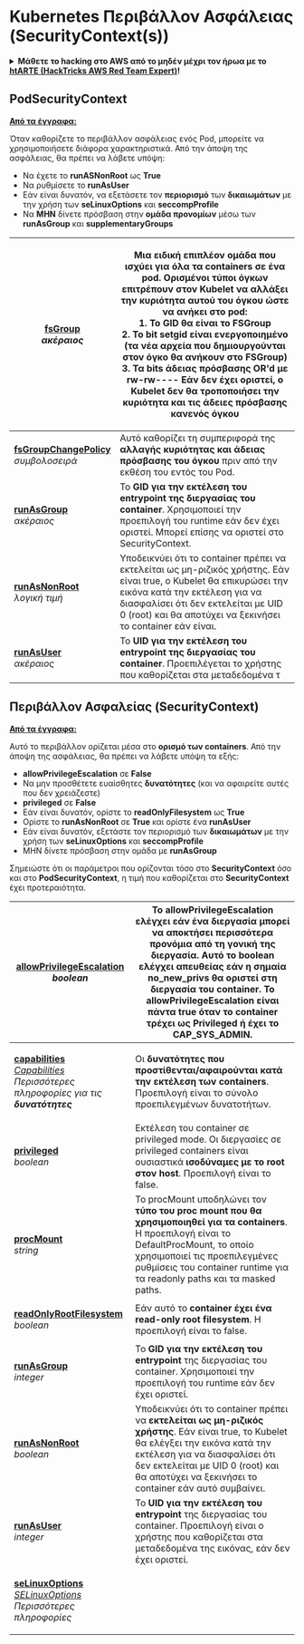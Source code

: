 # Kubernetes Περιβάλλον Ασφάλειας (SecurityContext(s))

<details>

<summary><strong>Μάθετε το hacking στο AWS από το μηδέν μέχρι τον ήρωα με το</strong> <a href="https://training.hacktricks.xyz/courses/arte"><strong>htARTE (HackTricks AWS Red Team Expert)</strong></a><strong>!</strong></summary>

Άλλοι τρόποι για να υποστηρίξετε το HackTricks:

* Εάν θέλετε να δείτε την **εταιρεία σας να διαφημίζεται στο HackTricks** ή να **κατεβάσετε το HackTricks σε μορφή PDF** ελέγξτε τα [**ΣΧΕΔΙΑ ΣΥΝΔΡΟΜΗΣ**](https://github.com/sponsors/carlospolop)!
* Αποκτήστε το [**επίσημο PEASS & HackTricks swag**](https://peass.creator-spring.com)
* Ανακαλύψτε [**την Οικογένεια PEASS**](https://opensea.io/collection/the-peass-family), τη συλλογή μας από αποκλειστικά [**NFTs**](https://opensea.io/collection/the-peass-family)
* **Εγγραφείτε** 💬 [**στην ομάδα Discord**](https://discord.gg/hRep4RUj7f) ή στην [**ομάδα telegram**](https://t.me/peass) ή **ακολουθήστε** με στο **Twitter** 🐦 [**@carlospolopm**](https://twitter.com/carlospolopm)**.**
* **Μοιραστείτε τα hacking tricks σας υποβάλλοντας PRs** στα αποθετήρια [**HackTricks**](https://github.com/carlospolop/hacktricks) και [**HackTricks Cloud**](https://github.com/carlospolop/hacktricks-cloud) στο github.

</details>

## PodSecurityContext <a href="#podsecuritycontext-v1-core" id="podsecuritycontext-v1-core"></a>

[**Από τα έγγραφα:**](https://kubernetes.io/docs/reference/generated/kubernetes-api/v1.23/#podsecuritycontext-v1-core)

Όταν καθορίζετε το περιβάλλον ασφάλειας ενός Pod, μπορείτε να χρησιμοποιήσετε διάφορα χαρακτηριστικά. Από την άποψη της ασφάλειας, θα πρέπει να λάβετε υπόψη:

* Να έχετε το **runASNonRoot** ως **True**
* Να ρυθμίσετε το **runAsUser**
* Εάν είναι δυνατόν, να εξετάσετε τον **περιορισμό** των **δικαιωμάτων** με την χρήση των **seLinuxOptions** και **seccompProfile**
* Να **ΜΗΝ** δίνετε πρόσβαση στην **ομάδα προνομίων** μέσω των **runAsGroup** και **supplementaryGroups**

| <p><a href="https://kubernetes.io/docs/reference/generated/kubernetes-api/v1.23/#podsecuritycontext-v1-core"><strong>fsGroup</strong></a><br><em>ακέραιος</em></p>                                                                                                                                                                                                                                                 | <p>Μια ειδική επιπλέον ομάδα που ισχύει για <strong>όλα τα containers σε ένα pod</strong>. Ορισμένοι τύποι όγκων επιτρέπουν στον Kubelet να <strong>αλλάξει την κυριότητα αυτού του όγκου</strong> ώστε να ανήκει στο pod:<br>1. Το GID θα είναι το FSGroup<br>2. Το bit setgid είναι ενεργοποιημένο (τα νέα αρχεία που δημιουργούνται στον όγκο θα ανήκουν στο FSGroup)<br>3. Τα bits άδειας πρόσβασης OR'd με rw-rw---- Εάν δεν έχει οριστεί, ο Kubelet δεν θα τροποποιήσει την κυριότητα και τις άδειες πρόσβασης κανενός όγκου</p> |
| ----------------------------------------------------------------------------------------------------------------------------------------------------------------------------------------------------------------------------------------------------------------------------------------------------------------------------------------------------------------------------------------------------------------- | ------------------------------------------------------------------------------------------------------------------------------------------------------------------------------------------------------------------------------------------------------------------------------------------------------------------------------------------------------------------------------------------------------------------------------------------------------------------------------------- |
| <p><a href="https://kubernetes.io/docs/reference/generated/kubernetes-api/v1.23/#podsecuritycontext-v1-core"><strong>fsGroupChangePolicy</strong></a><br><em>συμβολοσειρά</em></p>                                                                                                                                                                                                                                      | Αυτό καθορίζει τη συμπεριφορά της **αλλαγής κυριότητας και άδειας πρόσβασης του όγκου** πριν από την εκθέση του εντός του Pod.                                                                                                                                                                                                                                                                                                                                                                         |
| <p><a href="https://kubernetes.io/docs/reference/generated/kubernetes-api/v1.23/#podsecuritycontext-v1-core"><strong>runAsGroup</strong></a><br><em>ακέραιος</em></p>                                                                                                                                                                                                                                              | Το **GID για την εκτέλεση του entrypoint της διεργασίας του container**. Χρησιμοποιεί την προεπιλογή του runtime εάν δεν έχει οριστεί. Μπορεί επίσης να οριστεί στο SecurityContext.                                                                                                                                                                                                                                                                                                                                                        |
| <p><a href="https://kubernetes.io/docs/reference/generated/kubernetes-api/v1.23/#podsecuritycontext-v1-core"><strong>runAsNonRoot</strong></a><br><em>λογική τιμή</em></p>                                                                                                                                                                                                                                            | Υποδεικνύει ότι το container πρέπει να εκτελείται ως μη-ριζικός χρήστης. Εάν είναι true, ο Kubelet θα επικυρώσει την εικόνα κατά την εκτέλεση για να διασφαλίσει ότι δεν εκτελείται με UID 0 (root) και θα αποτύχει να ξεκινήσει το container εάν είναι.                                                                                                                                                                                                                                                                          |
| <p><a href="https://kubernetes.io/docs/reference/generated/kubernetes-api/v1.23/#podsecuritycontext-v1-core"><strong>runAsUser</strong></a><br><em>ακέραιος</em></p>                                                                                                                                                                                                                                               | Το **UID για την εκτέλεση του entrypoint της διεργασίας του container**. Προεπιλέγεται το χρήστης που καθορίζεται στα μεταδεδομένα τ
## Περιβάλλον Ασφαλείας (SecurityContext)

[**Από τα έγγραφα:**](https://kubernetes.io/docs/reference/generated/kubernetes-api/v1.23/#securitycontext-v1-core)

Αυτό το περιβάλλον ορίζεται μέσα στο **ορισμό των containers**. Από την άποψη της ασφάλειας, θα πρέπει να λάβετε υπόψη τα εξής:

* **allowPrivilegeEscalation** σε **False**
* Να μην προσθέτετε ευαίσθητες **δυνατότητες** (και να αφαιρείτε αυτές που δεν χρειάζεστε)
* **privileged** σε **False**
* Εάν είναι δυνατόν, ορίστε το **readOnlyFilesystem** ως **True**
* Ορίστε το **runAsNonRoot** σε **True** και ορίστε ένα **runAsUser**
* Εάν είναι δυνατόν, εξετάστε τον περιορισμό των **δικαιωμάτων** με την χρήση των **seLinuxOptions** και **seccompProfile**
* ΜΗΝ δίνετε πρόσβαση στην ομάδα με **runAsGroup**

Σημειώστε ότι οι παράμετροι που ορίζονται τόσο στο **SecurityContext** όσο και στο **PodSecurityContext**, η τιμή που καθορίζεται στο **SecurityContext** έχει προτεραιότητα.

| <p><a href="https://kubernetes.io/docs/reference/generated/kubernetes-api/v1.23/#securitycontext-v1-core"><strong>allowPrivilegeEscalation</strong></a><br><em>boolean</em></p>                                                                                                                                                                      | Το **allowPrivilegeEscalation** ελέγχει εάν ένα διεργασία μπορεί να αποκτήσει περισσότερα προνόμια από τη γονική της διεργασία. Αυτό το boolean ελέγχει απευθείας εάν η σημαία no_new_privs θα οριστεί στη διεργασία του container. Το allowPrivilegeEscalation είναι πάντα true όταν το container τρέχει ως **Privileged** ή έχει το **CAP_SYS_ADMIN**. |
| ---------------------------------------------------------------------------------------------------------------------------------------------------------------------------------------------------------------------------------------------------------------------------------------------------------------------------------------------------- | ------------------------------------------------------------------------------------------------------------------------------------------------------------------------------------------------------------------------------------------------------------------------------------------------------------------------- |
| <p><a href="https://kubernetes.io/docs/reference/generated/kubernetes-api/v1.23/#securitycontext-v1-core"><strong>capabilities</strong></a><br><a href="https://kubernetes.io/docs/reference/generated/kubernetes-api/v1.23/#capabilities-v1-core"><em>Capabilities</em></a><br><em>Περισσότερες πληροφορίες για τις</em> <em><strong>δυνατότητες</strong></em></p>  | Οι **δυνατότητες που προστίθενται/αφαιρούνται κατά την εκτέλεση των containers**. Προεπιλογή είναι το σύνολο προεπιλεγμένων δυνατοτήτων.                                                                                                                                                                                                                    |
| <p><a href="https://kubernetes.io/docs/reference/generated/kubernetes-api/v1.23/#securitycontext-v1-core"><strong>privileged</strong></a><br><em>boolean</em></p>                                                                                                                                                                                    | Εκτέλεση του container σε privileged mode. Οι διεργασίες σε privileged containers είναι ουσιαστικά **ισοδύναμες με το root στον host**. Προεπιλογή είναι το false.                                                                                                                                                                               |
| <p><a href="https://kubernetes.io/docs/reference/generated/kubernetes-api/v1.23/#securitycontext-v1-core"><strong>procMount</strong></a><br><em>string</em></p>                                                                                                                                                                                      | Το procMount υποδηλώνει τον **τύπο του proc mount που θα χρησιμοποιηθεί για τα containers**. Η προεπιλογή είναι το DefaultProcMount, το οποίο χρησιμοποιεί τις προεπιλεγμένες ρυθμίσεις του container runtime για τα readonly paths και τα masked paths.                                                                                                                                    |
| <p><a href="https://kubernetes.io/docs/reference/generated/kubernetes-api/v1.23/#securitycontext-v1-core"><strong>readOnlyRootFilesystem</strong></a><br><em>boolean</em></p>                                                                                                                                                                        | Εάν αυτό το **container έχει ένα read-only root filesystem**. Η προεπιλογή είναι το false.                                                                                                                                                                                                                                             |
| <p><a href="https://kubernetes.io/docs/reference/generated/kubernetes-api/v1.23/#securitycontext-v1-core"><strong>runAsGroup</strong></a><br><em>integer</em></p>                                                                                                                                                                                    | Το **GID για την εκτέλεση του entrypoint** της διεργασίας του container. Χρησιμοποιεί την προεπιλογή του runtime εάν δεν έχει οριστεί.                                                                                                                                                                                                                                |
| <p><a href="https://kubernetes.io/docs/reference/generated/kubernetes-api/v1.23/#securitycontext-v1-core"><strong>runAsNonRoot</strong></a><br><em>boolean</em></p>                                                                                                                                                                                  | Υποδεικνύει ότι το container πρέπει να **εκτελείται ως μη-ριζικός χρήστης**. Εάν είναι true, το Kubelet θα ελέγξει την εικόνα κατά την εκτέλεση για να διασφαλίσει ότι δεν εκτελείται με UID 0 (root) και θα αποτύχει να ξεκινήσει το container εάν αυτό συμβαίνει.                                                                                                          |
| <p><a href="https://kubernetes.io/docs/reference/generated/kubernetes-api/v1.23/#securitycontext-v1-core"><strong>runAsUser</strong></a><br><em>integer</em></p>                                                                                                                                                                                     | Το **UID για την εκτέλεση του entrypoint** της διεργασίας του container. Προεπιλογή είναι ο χρήστης που καθορίζεται στα μεταδεδομένα της εικόνας, εάν δεν έχει οριστεί.                                                                                                                                                                                                  |
| <p><a href="https://kubernetes.io/docs/reference/generated/kubernetes-api/v1.23/#securitycontext-v1-core"><strong>seLinuxOptions</strong></a><br><a href="https://kubernetes.io/docs/reference/generated/kubernetes-api/v1.23/#selinuxoptions-v1-core"><em>SELinuxOptions</em></a><br><em>Περισσότερες πληροφορίες
